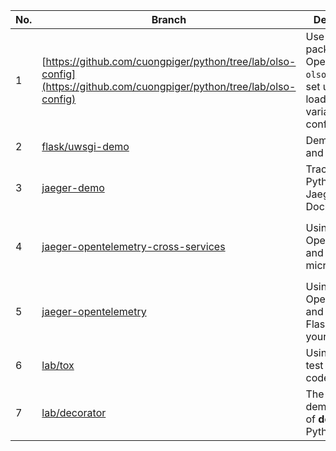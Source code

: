|No.|Branch|Description| Tag                                                             |
|-|-|-|-----------------------------------------------------------------|
|1|[https://github.com/cuongpiger/python/tree/lab/olso-config](https://github.com/cuongpiger/python/tree/lab/olso-config)|Use the package OpenStack `olso-config` to set up and load env variables from config file| `olso-config`, `python`, `lab`                                  |
|2|[flask/uwsgi-demo](https://github.com/cuongpiger/python/tree/flask/uwsgi-demo)|Demo for Flask and uWSGI| `flask`, `uwsgi`                                                |
|3|[jaeger-demo](https://github.com/cuongpiger/python/tree/jaeger-demo)|Tracing in Python with Jaeger and Docker| `jaeger`, `docker`, `tracing`                                   |
|4|[jaeger-opentelemetry-cross-services](https://github.com/cuongpiger/python/tree/jaeger-opentelemetry-cross-services)|Using OpenTelemetry and Jaeger in microservices| `jaeger`, `opentelemetry`, `microservices`, `docker`, `tracing` |
|5|[jaeger-opentelemetry](https://github.com/cuongpiger/python/tree/jaeger-opentelemetry)|Using OpenTelemetry and Jaeger, Flask to trace your requests| `jaeger`, `opentelemetry`, `tracing`, `flask`, `docker`         |
|6|[lab/tox](https://github.com/cuongpiger/python/tree/lab/tox)|Using `tox` to test Python code| `tox`, `pytest`                                                  |
|7|[lab/decorator](https://github.com/cuongpiger/python/tree/lab/decorator)|The demonstration of **decorator** in Python| `decorator`, `python`                                            |
